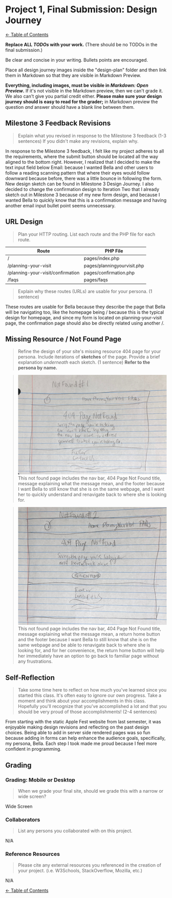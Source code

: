 # Project 1, Final Submission: Design Journey

[← Table of Contents](design-journey.md)

**Replace ALL _TODOs_ with your work.** (There should be no TODOs in the final submission.)

Be clear and concise in your writing. Bullets points are encouraged.

Place all design journey images inside the "design-plan" folder and then link them in Markdown so that they are visible in Markdown Preview.

**Everything, including images, must be visible in _Markdown: Open Preview_.** If it's not visible in the Markdown preview, then we can't grade it. We also can't give you partial credit either. **Please make sure your design journey should is easy to read for the grader;** in Markdown preview the question _and_ answer should have a blank line between them.


## Milestone 3 Feedback Revisions
> Explain what you revised in response to the Milestone 3 feedback (1-3 sentences)
> If you didn't make any revisions, explain why.

In response to the Milestone 3 feedback, I felt like my project adheres to all the requirements, where the submit button should be located all the way aligned to the bottom right. However, I realized that I decided to make the text input field below Email: because I wanted Bella and other users to follow a reading scanning pattern that where their eyes would follow downward because before, there was a little bounce in following the form. New design sketch can be found in Milestone 3 Design Journey. I also decided to change the confirmation design to Iteration Two that I already sketch out in Milestone 3 because of my new form design, and because I wanted Bella to quickly know that this is a confirmation message and having another email input bullet point seems unnecessary.


## URL Design
> Plan your HTTP routing.
> List each route and the PHP file for each route.

| Route                                  | PHP File                            |
| ---------------------------------------| ----------------------------------- |
| /                                      | pages/index.php                     |
| /planning-your-visit                   | pages/planningyourvisit.php         |
| /planning-your-visit/confirmation      | pages/confirmation.php              |
| /faqs                                  | pages/faqs                          |

> Explain why these routes (URLs) are usable for your persona. (1 sentence)

These routes are usable for Bella because they describe the page that Bella will be navigating too, like the homepage being / because this is the typical design for homepage, and since my form is located on planning-your-visit page, the confirmation page should also be directly related using another /.


## Missing Resource / Not Found Page
> Refine the design of your site's missing resource 404 page for your persona.
> Include iterations of **sketches** of the page.
> Provide a brief explanation _underneath_ each sketch. (1 sentence)
> **Refer to the persona by name.**

>![Iteration Draft One](notfounditerationone.jpg)
This not found page includes the nav bar, 404 Page Not Found title, message explaining what the message mean, and the footer because I want Bella to still know that she is on the same webpage, and I want her to quickly understand and renavigate back to where she is looking for.

>![Iteration Draft Two](notfounditerationtwo.jpg)
This not found page includes the nav bar, 404 Page Not Found title, message explaining what the message mean, a return home button and the footer because I want Bella to still know that she is on the same webpage and be able to renavigate back to where she is looking for, and for her convenience, the return home button will help her immediately have an option to go back to familiar page without any frustrations.

## Self-Reflection
> Take some time here to reflect on how much you've learned since you started this class. It's often easy to ignore our own progress. Take a moment and think about your accomplishments in this class. Hopefully you'll recognize that you've accomplished a lot and that you should be very proud of those accomplishments! (2-4 sentences)

From starting with the static Apple Fest website from last semester, it was enjoyable making design revisions and reflecting on the past design choices. Being able to add in server side rendered pages was so fun because adding in forms can help enhance the audience goals, specifically, my persona, Bella. Each step I took made me proud because I feel more confident in programming.


## Grading

### Grading: Mobile or Desktop
> When we grade your final site, should we grade this with a narrow or wide screen?

Wide Screen


### Collaborators
> List any persons you collaborated with on this project.

N/A


### Reference Resources
> Please cite any external resources you referenced in the creation of your project.
> (i.e. W3Schools, StackOverflow, Mozilla, etc.)

N/A


[← Table of Contents](design-journey.md)

